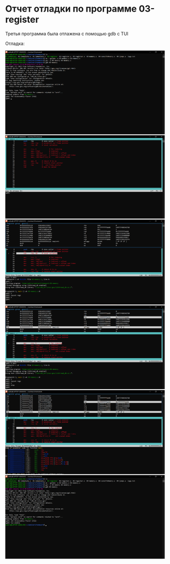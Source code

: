Отчет отладки по программе 03-register
===

Третья программа была отлажена с помощью gdb c TUI

Отладка:

![avatar](Отладка1.png)
![avatar](Отладка2.png)
![avatar](Отладка3.png)
![avatar](Отладка4.png)
![avatar](Отладка5.png)
![avatar](Отладка6.png)
